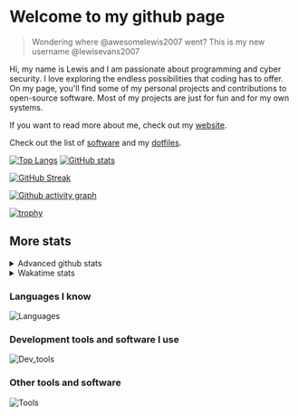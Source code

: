 # Welcome to my github page
> Wondering where @awesomelewis2007 went? This is my new username @lewisevans2007

Hi, my name is Lewis and I am passionate about programming and cyber security. I love exploring the endless possibilities that coding has to offer. On my page, you'll find some of my personal projects and contributions to open-source software. Most of my projects are just for fun and for my own systems.

If you want to read more about me, check out my [website](https://lewisevans2007.github.io/).

Check out the list of [software](https://github.com/lewisevans2007/lewisevans2007/blob/master/software.md) and my [dotfiles](https://github.com/lewisevans2007/dotfiles).



[![Top Langs](https://github-readme-stats.vercel.app/api/top-langs/?username=lewisevans2007&hide=html,css,jupyter%20notebook&langs_count=10&layout=compact&theme=transparent&exclude_repo=GPT-code-repository)](https://github.com/anuraghazra/github-readme-stats) [![GitHub stats](https://github-readme-stats.vercel.app/api?username=lewisevans2007&show_icons=true&theme=transparent)](https://github.com/anuraghazra/github-readme-stats)

[![GitHub Streak](https://streak-stats.demolab.com?user=Awesomelewis2007&theme=transparent)](https://git.io/streak-stats)

[![Github activity graph](https://github-readme-activity-graph.vercel.app/graph?username=lewisevans2007&theme=github-compact&area=true)](https://github.com/ashutosh00710/github-readme-activity-graph)

[![trophy](https://github-profile-trophy.vercel.app/?username=lewisevans2007&theme=darkhub)](https://github.com/ryo-ma/github-profile-trophy)

## More stats
<details close>
<summary>Advanced github stats</summary>
<br>
  
![Metrics](https://raw.githubusercontent.com/lewisevans2007/lewisevans2007/master/github-metrics.svg)
  
</details>

<details close>
<summary>Wakatime stats</summary>
<br>

<!--START_SECTION:waka-->

```txt
Python       1 hr 18 mins    ███████░░░░░░░░░░░░░░░░░░   28.57 %
Markdown     1 hr 6 mins     ██████░░░░░░░░░░░░░░░░░░░   24.35 %
JSON         55 mins         █████░░░░░░░░░░░░░░░░░░░░   20.28 %
JavaScript   21 mins         ██░░░░░░░░░░░░░░░░░░░░░░░   07.89 %
HTML         17 mins         █▓░░░░░░░░░░░░░░░░░░░░░░░   06.26 %
CSS          15 mins         █▒░░░░░░░░░░░░░░░░░░░░░░░   05.49 %
Other        5 mins          ▒░░░░░░░░░░░░░░░░░░░░░░░░   01.92 %
C            4 mins          ▒░░░░░░░░░░░░░░░░░░░░░░░░   01.66 %
YAML         3 mins          ▒░░░░░░░░░░░░░░░░░░░░░░░░   01.13 %
INI          1 min           ░░░░░░░░░░░░░░░░░░░░░░░░░   00.49 %
Assembly     1 min           ░░░░░░░░░░░░░░░░░░░░░░░░░   00.37 %
Makefile     1 min           ░░░░░░░░░░░░░░░░░░░░░░░░░   00.37 %
Docker       0 secs          ░░░░░░░░░░░░░░░░░░░░░░░░░   00.36 %
C++          0 secs          ░░░░░░░░░░░░░░░░░░░░░░░░░   00.35 %
Text         0 secs          ░░░░░░░░░░░░░░░░░░░░░░░░░   00.34 %
```

<!--END_SECTION:waka-->
</details>

### Languages I know
![Languages](https://skillicons.dev/icons?i=python,cpp,cs,c,javascript,nodejs,dotnet,bash,css,html,rust)
### Development tools and software I use
![Dev_tools](https://skillicons.dev/icons?i=git,docker,github,googlecloud,vscode,visualstudio,raspberrypi,linux,powershell,replit)
### Other tools and software
![Tools](https://skillicons.dev/icons?i=blender,ps,pr,ai,xd,figma)
